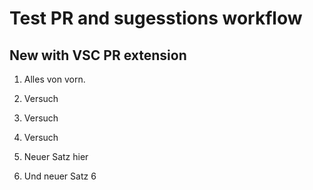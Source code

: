 # Test PR and sugesstions workflow

## New with VSC PR extension

1) Alles von vorn.
2) Versuch
3) Versuch

4) Versuch
5) Neuer Satz hier
6) Und neuer Satz 6

 